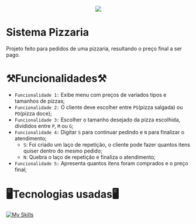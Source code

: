 <p align="center">
    <img src="https://img.shields.io/badge/STATUS-CONCLU%C3%8DDO-green?style=for-the-badge&logoSize=auto" />
</p>

    
# Sistema Pizzaria
Projeto feito para pedidos de uma pizzaria, resultando o preço final a ser pago.

# ⚒️Funcionalidades⚒️
- `Funcionalidade 1:` Exibe menu com preços de variados tipos e tamanhos de pizzas;
- `Funcionalidade 2:` O cliente deve escolher entre `PS`(pizza salgada) ou `PD`(pizza doce);
- `Funcionalidade 3:` Escolher o tamanho desejado da pizza escolhida, divididos entre `P`, `M` ou `G`;
- `Funcionalidade 4:` Digitar `S` para continuar pedindo e `N` para finalizar o atendimento;
    - `S`: Foi criado um laço de repetição, o cliente pode fazer quantos itens quiser dentro do mesmo pedido;
    - `N`: Quebra o laço de repetição e finaliza o atendimento;
- `Funcionalidade 5:` Apresenta quantos itens foram comprados e o preço final;



# 🖥️Tecnologias usadas🖥️
[![My Skills](https://skillicons.dev/icons?i=python,vscode)](https://skillicons.dev)
